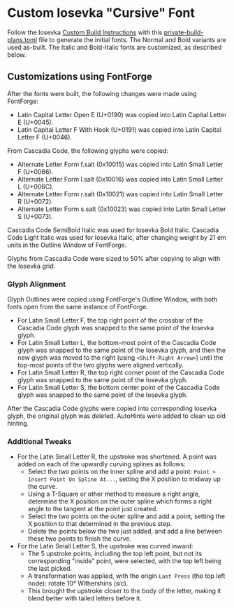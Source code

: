 # Custom Iosevka "Cursive" Font

Follow the Iosevka [Custom Build Instructions](https://github.com/be5invis/Iosevka/blob/main/doc/custom-build.md) with this [private-build-plans.toml]() file to generate the initial fonts. The Normal and Bold variants are used as-built. The Italic and Bold-Italic fonts are customized, as described below.

## Customizations using FontForge

After the fonts were built, the following changes were made using FontForge:

* Latin Capital Letter Open E (U+0190) was copied into Latin Capital Letter E (U+0045).
* Latin Capital Letter F With Hook (U+0191) was copied into Latin Capital Letter F (U+0046).

From Cascadia Code, the following glyphs were copied:

* Alternate Letter Form f.salt (0x10015) was copied into Latin Small Letter F (U+0066).
* Alternate Letter Form l.salt (0x10016) was copied into Latin Small Letter L (U+006C).
* Alternate Letter Form r.salt (0x10021) was copied into Latin Small Letter R (U+0072).
* Alternate Letter Form s.salt (0x10023) was copied into Latin Small Letter S (U+0073).

Cascadia Code SemiBold Italic was used for Iosevka Bold Italic. Cascadia Code Light Italic was used for Iosevka Italic, after changing weight by 21 em units in the Outline Window of FontForge.

Glyphs from Cascadia Code were sized to 50% after copying to align with the Iosevka grid.

### Glyph Alignment

Glyph Outlines were copied using FontForge's Outline Window, with both fonts open from the same instance of FontForge.

* For Latin Small Letter F, the top right point of the crossbar of the Cascadia Code glyph was snapped to the same point of the Iosevka glyph.
* For Latin Small Letter L, the bottom-most point of the Cascadia Code glyph was snapped to the same point of the Iosevka glyph, and then the new glyph was moved to the right (using `<Shift-Right Arrow>`) until the top-most points of the two glyphs were aligned vertically.
* For Latin Small Letter R, the top right corner point of the Cascadia Code glyph was snapped to the same point of the Iosevka glyph.
* For Latin Small Letter S, the bottom center point of the Cascadia Code glyph was snapped to the same point of the Iosevka glyph.

After the Cascadia Code glyphs were copied into corresponding Iosevka glyph, the original glyph was deleted. AutoHints were added to clean up old hinting.

### Additional Tweaks

* For the Latin Small Letter R, the upstroke was shortened. A point was added on each of the upwardly curving splines as follows:
	- Select the two points on the inner spline and add a point: `Point > Insert Point On Spline At...`, setting the X position to midway up the curve.
	- Using a T-Square or other method to measure a right angle, determine the X position on the outer spline which forms a right angle to the tangent at the point just created.
	- Select the two points on the outer spline and add a point, setting the X position to that determined in the previous step.
	- Delete the points below the two just added, and add a line between these two points to finish the curve.
* For the Latin Small Letter S, the upstroke was curved inward:
	- The 5 upstroke points, including the top left point, but not its corresponding "inside" point, were selected, with the top left being the last picked.
	- A transformation was applied, with the origin `Last Press` (the top left node): rotate 10° Withershins (_sic_).
	- This brought the upstroke closer to the body of the letter, making it blend better with tailed letters before it.
